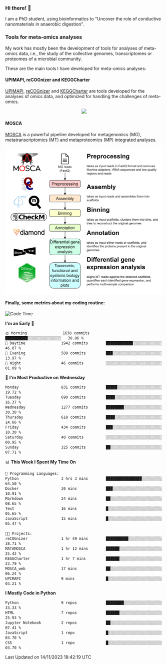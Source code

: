 ### Hi there! 👋

I am a PhD student, using bioinformatics to "Uncover the role of conductive nanomaterials in anaerobic digestion".

### Tools for meta-omics analyses

My work has mostly been the development of tools for analyses of meta-omics data, i.e., the study of the collective genomes, transcriptomes or proteomes of a microbial community.

These are the main tools I have developed for meta-omics analyses:

#### UPIMAPI, reCOGnizer and KEGGCharter

[UPIMAPI](https://github.com/iquasere/UPIMAPI), [reCOGnizer](https://github.com/iquasere/reCOGnizer) and [KEGGCharter](https://github.com/iquasere/KEGGCharter) are tools developed for the analyses of omics data, and optimized for handling the challenges of meta-omics.

<p align="center">
    <img src="assets/annotation_paper.png">
</p>

#### MOSCA

[MOSCA](https://github.com/iquasere/MOSCA) is a powerful pipeline developed for metagenomics (MG), metatranscriptomics (MT) and metaproteomics (MP) integrated analyses.

<p align="center">
    <img src="assets/mosca_workflow.png" align="center" width="700">
</p>


#### Finally, some metrics about my coding routine:

<!--START_SECTION:waka-->
![Code Time](http://img.shields.io/badge/Code%20Time-699%20hrs%2052%20mins-blue)

**I'm an Early 🐤** 

```text
🌞 Morning                1638 commits        ██████████░░░░░░░░░░░░░░░   38.86 % 
🌆 Daytime                1942 commits        ████████████░░░░░░░░░░░░░   46.07 % 
🌃 Evening                589 commits         ███░░░░░░░░░░░░░░░░░░░░░░   13.97 % 
🌙 Night                  46 commits          ░░░░░░░░░░░░░░░░░░░░░░░░░   01.09 % 
```
📅 **I'm Most Productive on Wednesday** 

```text
Monday                   831 commits         █████░░░░░░░░░░░░░░░░░░░░   19.72 % 
Tuesday                  690 commits         ████░░░░░░░░░░░░░░░░░░░░░   16.37 % 
Wednesday                1277 commits        ████████░░░░░░░░░░░░░░░░░   30.30 % 
Thursday                 618 commits         ████░░░░░░░░░░░░░░░░░░░░░   14.66 % 
Friday                   434 commits         ███░░░░░░░░░░░░░░░░░░░░░░   10.30 % 
Saturday                 40 commits          ░░░░░░░░░░░░░░░░░░░░░░░░░   00.95 % 
Sunday                   325 commits         ██░░░░░░░░░░░░░░░░░░░░░░░   07.71 % 
```


📊 **This Week I Spent My Time On** 

```text
💬 Programming Languages: 
Python                   3 hrs 3 mins        ████████████████░░░░░░░░░   64.50 % 
Docker                   30 mins             ███░░░░░░░░░░░░░░░░░░░░░░   10.91 % 
Markdown                 24 mins             ██░░░░░░░░░░░░░░░░░░░░░░░   08.65 % 
Text                     16 mins             █░░░░░░░░░░░░░░░░░░░░░░░░   05.65 % 
JavaScript               15 mins             █░░░░░░░░░░░░░░░░░░░░░░░░   05.47 % 

🐱‍💻 Projects: 
reCOGnizer               1 hr 49 mins        ██████████░░░░░░░░░░░░░░░   38.71 % 
MATAMOSCA                1 hr 12 mins        ██████░░░░░░░░░░░░░░░░░░░   25.42 % 
KEGGCharter              1 hr 7 mins         ██████░░░░░░░░░░░░░░░░░░░   23.79 % 
MOSCA_web                17 mins             ██░░░░░░░░░░░░░░░░░░░░░░░   06.24 % 
UPIMAPI                  9 mins              █░░░░░░░░░░░░░░░░░░░░░░░░   03.21 % 
```

**I Mostly Code in Python** 

```text
Python                   9 repos             ████████░░░░░░░░░░░░░░░░░   33.33 % 
HTML                     7 repos             ██████░░░░░░░░░░░░░░░░░░░   25.93 % 
Jupyter Notebook         2 repos             ██░░░░░░░░░░░░░░░░░░░░░░░   07.41 % 
JavaScript               1 repo              █░░░░░░░░░░░░░░░░░░░░░░░░   03.70 % 
CSS                      1 repo              █░░░░░░░░░░░░░░░░░░░░░░░░   03.70 % 
```




 Last Updated on 14/11/2023 18:42:19 UTC
<!--END_SECTION:waka-->
